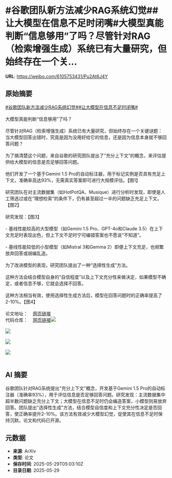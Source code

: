 # #谷歌团队新方法减少RAG系统幻觉##让大模型在信息不足时闭嘴#大模型真能判断“信息够用”了吗？尽管针对RAG（检索增强生成）系统已有大量研究，但始终存在一个关...

**URL**: https://weibo.com/6105753431/Pu2At6J4Y

## 原始摘要

<a href="https://m.weibo.cn/search?containerid=231522type%3D1%26t%3D10%26q%3D%23%E8%B0%B7%E6%AD%8C%E5%9B%A2%E9%98%9F%E6%96%B0%E6%96%B9%E6%B3%95%E5%87%8F%E5%B0%91RAG%E7%B3%BB%E7%BB%9F%E5%B9%BB%E8%A7%89%23&amp;extparam=%23%E8%B0%B7%E6%AD%8C%E5%9B%A2%E9%98%9F%E6%96%B0%E6%96%B9%E6%B3%95%E5%87%8F%E5%B0%91RAG%E7%B3%BB%E7%BB%9F%E5%B9%BB%E8%A7%89%23" data-hide=""><span class="surl-text">#谷歌团队新方法减少RAG系统幻觉#</span></a><a href="https://m.weibo.cn/search?containerid=231522type%3D1%26t%3D10%26q%3D%23%E8%AE%A9%E5%A4%A7%E6%A8%A1%E5%9E%8B%E5%9C%A8%E4%BF%A1%E6%81%AF%E4%B8%8D%E8%B6%B3%E6%97%B6%E9%97%AD%E5%98%B4%23&amp;extparam=%23%E8%AE%A9%E5%A4%A7%E6%A8%A1%E5%9E%8B%E5%9C%A8%E4%BF%A1%E6%81%AF%E4%B8%8D%E8%B6%B3%E6%97%B6%E9%97%AD%E5%98%B4%23" data-hide=""><span class="surl-text">#让大模型在信息不足时闭嘴#</span></a><br><br>大模型真能判断“信息够用”了吗？<br><br>尽管针对RAG（检索增强生成）系统已有大量研究，但始终存在一个关键谜题：当大模型回答出错时，究竟是因为没用好给它的信息，还是因为信息本身就不够回答问题？<br><br>为了搞清楚这个问题，来自谷歌的研究团队提出了“充分上下文”的概念，来评估提供给大模型的信息是否足够回答问题。<br><br>他们开发了一个基于Gemini 1.5 Pro的自动标注器，用于标记实例是否具有充足上下文，准确率高达93%，无需真实答案即可进行大规模评估。【图1】<br><br>研究团队在对主流数据集（如HotPotQA、Musique）进行分析时发现，即使是人工筛选过或在“理想检索”的条件下，仍有甚至超过一半的问题缺乏充足上下文。【图2】<br><br>研究发现：【图3】<br><br>- 基线性能较高的大型模型（如Gemini 1.5 Pro、GPT-4o和Claude 3.5）在上下文充足时表现出色，但上下文不足时宁可编错答案也不愿说“不知道”。<br><br>- 基线性能较低的小型模型（如Mistral 3和Gemma 2）即便上下文充足，也频繁放弃回答或胡编乱造。<br><br>为了改进模型的表现，研究团队提出了一种“选择性生成”方法。<br><br>这种方法会结合模型自身的“自信程度”以及上下文充分性来做决定，如果模型不确定，或者信息不够，它就会选择不回答。<br><br>这种方法相当有效，使用选择性生成方法后，模型在回答问题时的正确率提高了2-10%。【图4】<br><br>论文地址：<a href="https://weibo.cn/sinaurl?u=https%3A%2F%2Farxiv.org%2Fabs%2F2411.06037" data-hide=""><span class="url-icon"><img style="width: 1rem;height: 1rem" src="https://h5.sinaimg.cn/upload/2015/09/25/3/timeline_card_small_web_default.png" referrerpolicy="no-referrer"></span><span class="surl-text">网页链接</span></a><br>代码仓库：<a href="https://weibo.cn/sinaurl?u=https%3A%2F%2Fgithub.com%2Fhljoren%2Fsufficientcontext" data-hide=""><span class="url-icon"><img style="width: 1rem;height: 1rem" src="https://h5.sinaimg.cn/upload/2015/09/25/3/timeline_card_small_web_default.png" referrerpolicy="no-referrer"></span><span class="surl-text">网页链接</span></a><img style="" src="https://tvax3.sinaimg.cn/large/006Fd7o3gy1i1w6x36ymoj30um0bowjc.jpg" referrerpolicy="no-referrer"><br><br><img style="" src="https://tvax2.sinaimg.cn/large/006Fd7o3gy1i1w6x5icm2j30uc0ky182.jpg" referrerpolicy="no-referrer"><br><br><img style="" src="https://tvax3.sinaimg.cn/large/006Fd7o3gy1i1w6x8fukej30gu09eq4f.jpg" referrerpolicy="no-referrer"><br><br><img style="" src="https://tvax4.sinaimg.cn/large/006Fd7o3gy1i1w6xb34u8j30va0n24a2.jpg" referrerpolicy="no-referrer"><br><br>

## AI 摘要

谷歌团队针对RAG系统提出"充分上下文"概念，开发基于Gemini 1.5 Pro的自动标注器（准确率93%），用于评估信息是否足够回答问题。研究发现：主流数据集中超半数问题缺乏充分上下文；大模型在信息不足时仍会编造答案，小模型则易放弃回答。团队提出"选择性生成"方法，结合模型自信度和上下文充分性决定是否回答，使正确率提升2-10%。该方法有效减少大模型幻觉，促使其在信息不足时保持沉默。论文和代码已开源。

## 元数据

- **来源**: ArXiv
- **类型**: 论文
- **保存时间**: 2025-05-29T05:03:10Z
- **目录日期**: 2025-05-29
